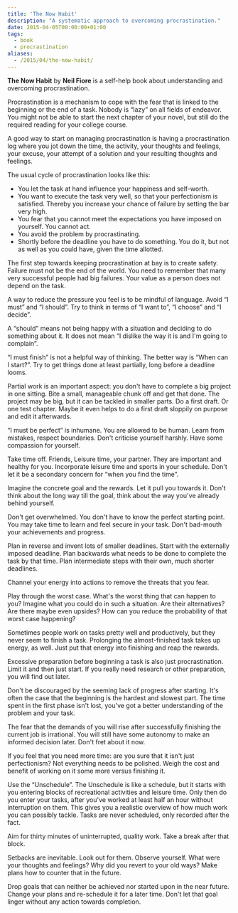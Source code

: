 ```yaml
---
title: 'The Now Habit'
description: "A systematic approach to overcoming procrastination."
date: 2015-04-05T00:00:00+01:00
tags:
  - book
  - procrastination
aliases:
  - /2015/04/the-now-habit/
---
```

**The Now Habit** by **Neil Fiore** is a self-help book about understanding and overcoming procrastination.

Procrastination is a mechanism to cope with the fear that is linked to the beginning or the end of a task. Nobody is “lazy” on all fields of endeavor. You might not be able to start the next chapter of your novel, but still do the required reading for your college course.

A good way to start on managing procrastination is having a procrastination log where you jot down the time, the activity, your thoughts and feelings, your excuse, your attempt of a solution and your resulting thoughts and feelings.

The usual cycle of procrastination looks like this:

- You let the task at hand influence your happiness and self-worth.
- You want to execute the task very well, so that your perfectionism is satisfied. Thereby you increase your chance of failure by setting the bar very high.
- You fear that you cannot meet the expectations you have imposed on yourself. You cannot act.
- You avoid the problem by procrastinating.
- Shortly before the deadline you have to do something. You do it, but not as well as you could have, given the time allotted.

The first step towards keeping procrastination at bay is to create safety. Failure must not be the end of the world. You need to remember that many very successful people had big failures. Your value as a person does not depend on the task.

A way to reduce the pressure you feel is to be mindful of language. Avoid “I must” and “I should”. Try to think in terms of “I want to”, “I choose” and “I decide”.

A “should” means not being happy with a situation and deciding to do something about it. It does not mean “I dislike the way it is and I'm going to complain”.

“I must finish” is not a helpful way of thinking. The better way is “When can I start?”. Try to get things done at least partially, long before a deadline looms.

Partial work is an important aspect: you don't have to complete a big project in one sitting. Bite a small, manageable chunk off and get that done. The project may be big, but it can be tackled in smaller parts. Do a first draft. Or one test chapter. Maybe it even helps to do a first draft sloppily on purpose and edit it afterwards.

“I must be perfect” is inhumane. You are allowed to be human. Learn from mistakes, respect boundaries. Don't criticise yourself harshly. Have some compassion for yourself.

Take time off. Friends, Leisure time, your partner. They are important and healthy for you. Incorporate leisure time and sports in your schedule. Don't let it be a secondary concern for “when you find the time”.

Imagine the concrete goal and the rewards. Let it pull you towards it. Don't think about the long way till the goal, think about the way you've already behind yourself.

Don't get overwhelmed. You don't have to know the perfect starting point. You may take time to learn and feel secure in your task. Don't bad-mouth your achievements and progress.

Plan in reverse and invent lots of smaller deadlines. Start with the externally imposed deadline. Plan backwards what needs to be done to complete the task by that time. Plan intermediate steps with their own, much shorter deadlines.

Channel your energy into actions to remove the threats that you fear.

Play through the worst case. What's the worst thing that can happen to you? Imagine what you could do in such a situation. Are their alternatives? Are there maybe even upsides? How can you reduce the probability of that worst case happening?

Sometimes people work on tasks pretty well and productively, but they never seem to finish a task. Prolonging the almost-finished task takes up energy, as well. Just put that energy into finishing and reap the rewards.

Excessive preparation before beginning a task is also just procrastination. Limit it and then just start. If you really need research or other preparation, you will find out later.

Don't be discouraged by the seeming lack of progress after starting. It's often the case that the beginning is the hardest and slowest part. The time spent in the first phase isn't lost, you've got a better understanding of the problem and your task.

The fear that the demands of you will rise after successfully finishing the current job is irrational. You will still have some autonomy to make an informed decision later. Don't fret about it now.

If you feel that you need more time: are you sure that it isn't just perfectionism? Not everything needs to be polished. Weigh the cost and benefit of working on it some more versus finishing it.

Use the “Unschedule”. The Unschedule is like a schedule, but it starts with you entering blocks of recreational activities and leisure time. Only then do you enter your tasks, after you've worked at least half an hour without interruption on them. This gives you a realistic overview of how much work you can possibly tackle. Tasks are never scheduled, only recorded after the fact.

Aim for thirty minutes of uninterrupted, quality work. Take a break after that block.

Setbacks are inevitable. Look out for them. Observe yourself. What were your thoughts and feelings? Why did you revert to your old ways? Make plans how to counter that in the future.

Drop goals that can neither be achieved nor started upon in the near future. Change your plans and re-schedule it for a later time. Don't let that goal linger without any action towards completion.
